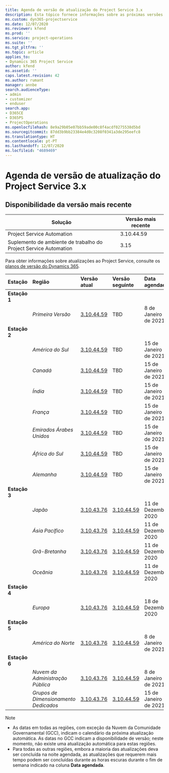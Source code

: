 ```yaml
---
title: Agenda de versão de atualização do Project Service 3.x
description: Esta tópico fornece informações sobre as próximas versões disponíveis e futuras do Dynamics 365 Project Service Automation.
ms.custom: dyn365-projectservice
ms.date: 12/07/2020
ms.reviewer: kfend
ms.prod: ''
ms.service: project-operations
ms.suite: ''
ms.tgt_pltfrm: ''
ms.topic: article
applies_to:
- Dynamics 365 Project Service
author: kfend
ms.assetid: ''
caps.latest.revision: 42
ms.author: rumant
manager: annbe
search.audienceType:
- admin
- customizer
- enduser
search.app:
- D365CE
- D365PS
- ProjectOperations
ms.openlocfilehash: 8e9a29b05e07bb59ade00c8f4acdf0275538d5bd
ms.sourcegitcommit: 87dd3b9bb23384e4d0c3208f0341a3de295eefc8
ms.translationtype: HT
ms.contentlocale: pt-PT
ms.lasthandoff: 12/07/2020
ms.locfileid: "4689469"
---
```

# <a name="update-release-schedule-for-project-service-3x"></a>Agenda de versão de atualização do Project Service 3.x

## <a name="latest-version-availability"></a>Disponibilidade da versão mais recente

| Solução  | Versão mais recente |
|-------|----|
| Project Service Automation    | 3.10.44.59 |
| Suplemento de ambiente de trabalho do Project Service Automation                | 3.15          |

Para obter informações sobre atualizações ao Project Service, consulte os [planos de versão do Dynamics 365](https://docs.microsoft.com/dynamics365/release-plans/). 

| Estação  | Região | Versão atual | Versão seguinte |  Data agendada
| :---   | :---   | :---   | :---   |:---   |         
|<strong>Estação 1</strong> | |  |  | |
| | <i>Primeira Versão</i> | [3.10.44.59](whats-new-ur-26.md) | TBD | 8 de Janeiro de 2021
|<strong>Estação 2</strong> | |  |  | |
| | <i>América do Sul</i> | [3.10.44.59](whats-new-ur-26.md) | TBD | 15 de Janeiro de 2021
| | <i>Canadá</i> | [3.10.44.59](whats-new-ur-26.md) | TBD | 15 de Janeiro de 2021
| | <i>Índia</i> | [3.10.44.59](whats-new-ur-26.md) | TBD | 15 de Janeiro de 2021
| | <i>França</i> | [3.10.44.59](whats-new-ur-26.md) | TBD | 15 de Janeiro de 2021
| | <i>Emirados Árabes Unidos</i> | [3.10.44.59](whats-new-ur-26.md) | TBD | 15 de Janeiro de 2021
| | <i>África do Sul</i> | [3.10.44.59](whats-new-ur-26.md) | TBD | 15 de Janeiro de 2021
| | <i>Alemanha</i> | [3.10.44.59](whats-new-ur-26.md) | TBD | 15 de Janeiro de 2021
|<strong>Estação 3</strong> | |  |  | |
| | <i>Japão</i> | [3.10.43.76](whats-new-ur-25.md) | [3.10.44.59](whats-new-ur-26.md) | 11 de Dezembro 2020
| | <i>Ásia Pacífico</i> | [3.10.43.76](whats-new-ur-25.md) | [3.10.44.59](whats-new-ur-26.md) | 11 de Dezembro 2020
| | <i>Grã-Bretanha</i> | [3.10.43.76](whats-new-ur-25.md) | [3.10.44.59](whats-new-ur-26.md) | 11 de Dezembro 2020
| | <i>Oceânia</i> | [3.10.43.76](whats-new-ur-25.md) | [3.10.44.59](whats-new-ur-26.md) | 11 de Dezembro 2020
|<strong>Estação 4</strong> | |  |  | |
| | <i>Europa</i> | [3.10.43.76](whats-new-ur-25.md) | [3.10.44.59](whats-new-ur-26.md) | 18 de Dezembro 2020
|<strong>Estação 5</strong> | |  |  | |
| | <i>América do Norte</i> | [3.10.43.76](whats-new-ur-25.md) | [3.10.44.59](whats-new-ur-26.md) | 8 de Janeiro de 2021
|<strong>Estação 6</strong> | |  |  | |
| | <i>Nuvem da Administração Pública</i> | [3.10.43.76](whats-new-ur-25.md) | [3.10.44.59](whats-new-ur-26.md) | 8 de Janeiro de 2021
| | <i>Grupos de Dimensionamento Dedicados</i> | [3.10.43.76](whats-new-ur-25.md) | [3.10.44.59](whats-new-ur-26.md) | 15 de Janeiro de 2021

>[!Note]
> - As datas em todas as regiões, com exceção da Nuvem da Comunidade Governamental (GCC), indicam o calendário da próxima atualização automática. As datas no GCC indicam a disponibilidade de versão; neste momento, não existe uma atualização automática para estas regiões.
> - Para todas as outras regiões, embora a maioria das atualizações deva ser concluída na noite agendada, as atualizações que requerem mais tempo podem ser concluídas durante as horas escuras durante o fim de semana indicado na coluna **Data agendada**.
